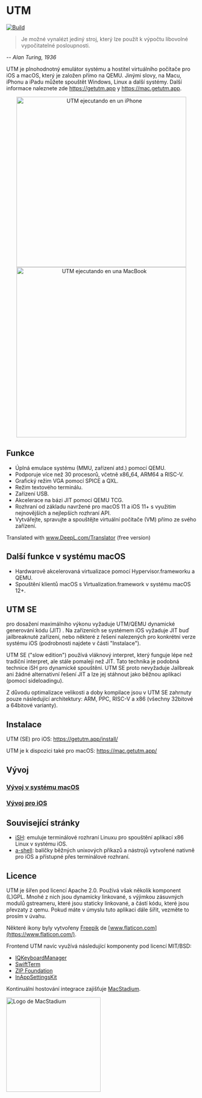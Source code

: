 # UTM

[![Build](https://github.com/utmapp/UTM/workflows/Build/badge.svg?branch=main&event=push)][1]

> Je možné vynalézt jediný stroj, který lze použít k výpočtu libovolné vypočitatelné posloupnosti.

-- <cite>Alan Turing, 1936</cite>

UTM je plnohodnotný emulátor systému a hostitel virtuálního počítače pro iOS a macOS, který je založen přímo na QEMU. Jinými slovy, na Macu, iPhonu a iPadu můžete spouštět Windows, Linux a další systémy. Další informace naleznete zde  https://getutm.app y https://mac.getutm.app.

<p align="center">
  <img width="450px" alt="UTM ejecutando en un iPhone" src="screen.png">
  <br>
  <img width="450px" alt="UTM ejecutando en una MacBook" src="screenmac.png">
</p>

## Funkce

* Úplná emulace systému (MMU, zařízení atd.) pomocí QEMU.
* Podporuje více než 30 procesorů, včetně x86_64, ARM64 a RISC-V.
* Grafický režim VGA pomocí SPICE a QXL.
*  Režim textového terminálu.
*  Zařízení USB.
*  Akcelerace na bázi JIT pomocí QEMU TCG.
*  Rozhraní od základu navržené pro macOS 11 a iOS 11+ s využitím nejnovějších a nejlepších rozhraní API.
*  Vytvářejte, spravujte a spouštějte virtuální počítače (VM) přímo ze svého zařízení.

Translated with www.DeepL.com/Translator (free version)
## Další funkce v systému macOS

* Hardwarově akcelerovaná virtualizace pomocí Hypervisor.frameworku a QEMU.
* Spouštění klientů macOS s Virtualization.framework v systému macOS 12+.

## UTM SE

pro dosažení maximálního výkonu vyžaduje UTM/QEMU dynamické generování kódu (JIT) . Na zařízeních se systémem iOS vyžaduje JIT buď jailbreaknuté zařízení, nebo některé z řešení nalezených pro konkrétní verze systému iOS (podrobnosti najdete v části "Instalace").

UTM SE ("slow edition") používá vláknový interpret, který funguje lépe než tradiční interpret, ale stále pomaleji než JIT. Tato technika je podobná technice iSH pro dynamické spouštění. UTM SE proto nevyžaduje Jailbreak ani žádné alternativní řešení JIT a lze jej stáhnout jako běžnou aplikaci (pomocí sideloadingu).

Z důvodu optimalizace velikosti a doby kompilace jsou v UTM SE zahrnuty pouze následující architektury: ARM, PPC, RISC-V a x86 (všechny 32bitové a 64bitové varianty).

## Instalace

UTM (SE) pro iOS: https://getutm.app/install/

UTM je k dispozici také pro macOS: https://mac.getutm.app/

## Vývoj

### [Vývoj v systému macOS](Documentation/MacDevelopment.md)

### [Vývoj pro iOS](Documentation/iOSDevelopment.md)

## Související stránky

* [iSH][4]: emuluje terminálové rozhraní Linuxu pro spouštění aplikací x86 Linux v systému iOS.
* [a-shell][5]: balíčky běžných unixových příkazů a nástrojů vytvořené nativně pro iOS a přístupné přes terminálové rozhraní.

## Licence

UTM je šířen pod licencí Apache 2.0. Používá však několik komponent (L)GPL. Mnohé z nich jsou dynamicky linkované, s výjimkou zásuvných modulů gstreameru, které jsou staticky linkované, a částí kódu, které jsou převzaty z qemu. Pokud máte v úmyslu tuto aplikaci dále šířit, vezměte to prosím v úvahu.

Některé ikony byly vytvořeny [Freepik](https://www.freepik.com) de [www.flaticon.com](https://www.flaticon.com/).

Frontend UTM navíc využívá následující komponenty pod licencí MIT/BSD:

* [IQKeyboardManager](https://github.com/hackiftekhar/IQKeyboardManager)
* [SwiftTerm](https://github.com/migueldeicaza/SwiftTerm)
* [ZIP Foundation](https://github.com/weichsel/ZIPFoundation)
* [InAppSettingsKit](https://github.com/futuretap/InAppSettingsKit)

Kontinuální hostování integrace zajišťuje [MacStadium](https://www.macstadium.com/opensource).

[<img src="https://uploads-ssl.webflow.com/5ac3c046c82724970fc60918/5c019d917bba312af7553b49_MacStadium-developerlogo.png" alt="Logo de MacStadium" width="250">](https://www.macstadium.com)

  [1]: https://github.com/utmapp/UTM/actions?query=event%3Arelease+workflow%3ABuild
  [2]: screen.png
  [3]: https://github.com/ktemkin/qemu/blob/with_tcti/tcg/aarch64-tcti/README.md
  [4]: https://github.com/ish-app/ish
  [5]: https://github.com/holzschu/a-shell
